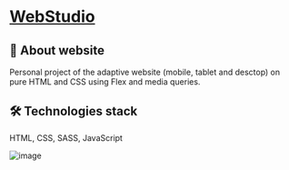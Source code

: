 # [WebStudio](https://svmoskalyov.github.io/webstudio)

## 📝 About website
Personal project of the adaptive website (mobile, tablet and desctop) on pure HTML and CSS using Flex and media queries.

## 🛠 Technologies stack
HTML, CSS, SASS, JavaScript

![image](https://github.com/svmoskalyov/webstudio/assets/107481840/39b6c47a-160f-471c-9ab3-758858d99385)
